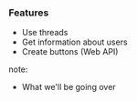 ### Features

* Use threads <!-- .element: class="fragment" -->
* Get information about users <!-- .element: class="fragment" -->
* Create buttons (Web API) <!-- .element: class="fragment" -->

note:
* What we'll be going over